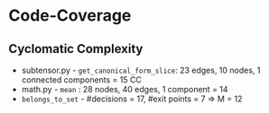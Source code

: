 # Code-Coverage

## Cyclomatic Complexity
- subtensor.py - `get_canonical_form_slice`: 23 edges, 10 nodes, 1 connected components =  15 CC
- math.py - `mean` : 28 nodes, 40 edges, 1 component = 14
- ``belongs_to_set`` - #decisions = 17, #exit points = 7 => M = 12